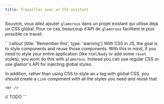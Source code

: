 ```yaml
---
title: Travailler avec un CSS existant
---
```

Souvent, vous allez ajouter `glamorous` dans un projet existant qui utilise déjà un CSS global. Pour ce cas, beaucoup d'API de `glamorous` facilitent le plus possible ce travail.

```callout {title: 'Remember this', type: 'warning'} With CSS in JS, the goal is to style components and reuse those components. With this in mind, if you need to style your entire application (like `html`/`body` or add some `reset` styles), you wont do this with `glamorous`. Instead you can use regular CSS or use glamor's API for injecting global styles.

In addition, rather than using CSS to style an `a` tag with global CSS, you should create a `Link` component with all the styles you need and reuse that.

    <br />

// TODO ```